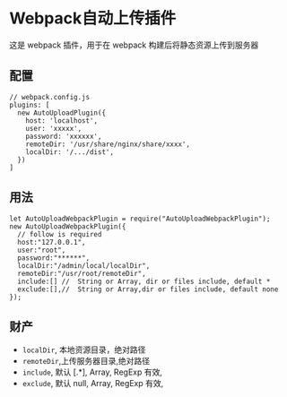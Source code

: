 # Webpack自动上传插件

这是 webpack 插件，用于在 webpack 构建后将静态资源上传到服务器

## 配置

```
// webpack.config.js
plugins: [
  new AutoUploadPlugin({
    host: 'localhost',
    user: 'xxxxx',
    password: 'xxxxxx',
    remoteDir: '/usr/share/nginx/share/xxxx',
    localDir: '/.../dist',
  })
]
```

## 用法

```
let AutoUploadWebpackPlugin = require("AutoUploadWebpackPlugin");
new AutoUploadWebpackPlugin({
  // follow is required
  host:"127.0.0.1",
  user:"root",
  password:"******",
  localDir:"/admin/local/localDir",
  remoteDir:"/usr/root/remoteDir",
  include:[] //  String or Array, dir or files include, default *
  exclude:[],//  String or Array,dir or files include, default none
});
```

## 财产

- `localDir`, 本地资源目录，绝对路径
- `remoteDir`,上传服务器目录,绝对路径
- `include`, 默认 [.*], Array, RegExp 有效,
- `exclude`, 默认 null, Array, RegExp 有效,